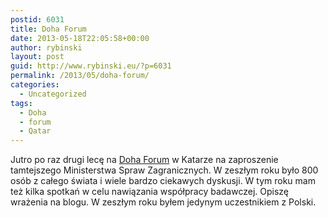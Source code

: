 ```yaml
---
postid: 6031
title: Doha Forum
date: 2013-05-18T22:05:58+00:00
author: rybinski
layout: post
guid: http://www.rybinski.eu/?p=6031
permalink: /2013/05/doha-forum/
categories:
  - Uncategorized
tags:
  - Doha
  - forum
  - Qatar
---
```

Jutro po raz drugi lecę na [Doha Forum](http://dohaforum2013.qatarconferences.org/home.html) w Katarze na zaproszenie tamtejszego Ministerstwa Spraw Zagranicznych. W zeszłym roku było 800 osób z całego świata i wiele bardzo ciekawych dyskusji. W tym roku mam też kilka spotkań w celu nawiązania współpracy badawczej. Opiszę wrażenia na blogu. W zeszłym roku byłem jedynym uczestnikiem z Polski.

 
